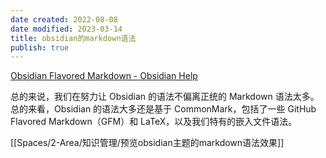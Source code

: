 ```yaml
---
date created: 2022-08-08
date modified: 2023-03-14
title: obsidian的markdown语法
publish: true
---
```


[Obsidian Flavored Markdown - Obsidian Help](https://help.obsidian.md/obsidian-flavored-markdown)

总的来说，我们在努力让 Obsidian 的语法不偏离正统的 Markdown 语法太多。总的来看，Obsidian 的语法大多还是基于 CommonMark，包括了一些 GitHub Flavored Markdown（GFM）和 LaTeX，以及我们特有的嵌入文件语法。

[[Spaces/2-Area/知识管理/预览obsidian主题的markdown语法效果]]